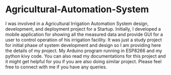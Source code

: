 # Agricultural-Automation-System
I was involved in a Agricultural Irrigation Automation System design, development, and deployment project for a Startup. Initially, I developed a mobile application for showing all the measured data and provide GUI for a user to  control operation of his irrigation facility. It was just a study project for initial  phase  of system  development and design so I am providing here the details of my project. My Arduino program running in ESP8266 and my python kivy code. You can also read my documentations for this project and it might get helpful for you if you are also doing similar project.  Please  feel free to connect with me if you have any queries. 
